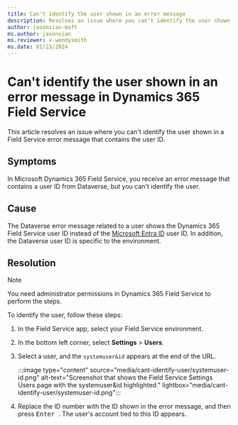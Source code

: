 ```yaml
---
title: Can't identify the user shown in an error message 
description: Resolves an issue where you can't identify the user shown in an error message in Microsoft Dynamics 365 Field Service.
author: jasonxian-msft
ms.author: jasonxian
ms.reviewer: v-wendysmith
ms.date: 01/23/2024
---
```

# Can't identify the user shown in an error message in Dynamics 365 Field Service

This article resolves an issue where you can't identify the user shown in a Field Service error message that contains the user ID.

## Symptoms

In Microsoft Dynamics 365 Field Service, you receive an error message that contains a user ID from Dataverse, but you can't identify the user.

## Cause

The Dataverse error message related to a user shows the Dynamics 365 Field Service user ID instead of the [Microsoft Entra ID](/entra/fundamentals/new-name) user ID. In addition, the Dataverse user ID is specific to the environment.

## Resolution

> [!NOTE]
> You need administrator permissions in Dynamics 365 Field Service to perform the steps.

To identify the user, follow these steps:

1. In the Field Service app, select your Field Service environment.
1. In the bottom left corner, select **Settings** > **Users**.
1. Select a user, and the `systemuser&id` appears at the end of the URL.

   :::image type="content" source="media/cant-identify-user/systemuser-id.png" alt-text="Screenshot that shows the Field Service Settings Users page with the systemuser&id highlighted." lightbox="media/cant-identify-user/systemuser-id.png":::

1. Replace the ID number with the ID shown in the error message, and then press <kbd>Enter </kbd>. The user's account tied to this ID appears.
